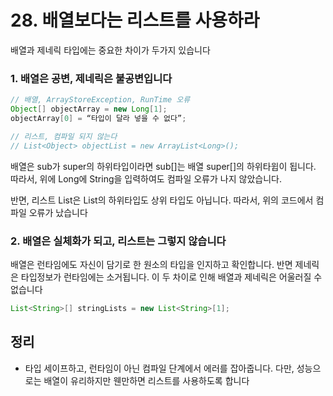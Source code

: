 # 28. 배열보다는 리스트를 사용하라
배열과 제네릭 타입에는 중요한 차이가 두가지 있습니다

### 1. 배열은 공변, 제네릭은 불공변입니다

```java
// 배열, ArrayStoreException, RunTime 오류
Object[] objectArray = new Long[1];
objectArray[0] = “타입이 달라 넣을 수 없다”; 

// 리스트, 컴파일 되지 않는다
// List<Object> objectList = new ArrayList<Long>(); 
```

배열은 sub가 super의 하위타입이라면 sub[]는 배열 super[]의 하위타윕이 됩니다. 따라서, 위에 Long에 String을 입력하여도 컴파일 오류가 나지 않았습니다.

반면, 리스트 List<Type1>은 List<Type2>의 하위타입도 상위 타입도 아닙니다. 따라서, 위의 코드에서 컴파일 오류가 났습니다

### 2. 배열은 실체화가 되고, 리스트는 그렇지 않습니다
배열은 런타임에도 자신이 담기로 한 원소의 타입을 인지하고 확인합니다.
반면 제네릭은 타입정보가 런타임에는 소거됩니다. 이 두 차이로 인해 배열과 제네릭은 어울러질 수 없습니다

```java
List<String>[] stringLists = new List<String>[1];
```

## 정리
* 타입 세이프하고, 런타임이 아닌 컴파일 단계에서 에러를 잡아줍니다. 다만, 성능으로는 배열이 유리하지만 웬만하면 리스트를 사용하도록 합니다